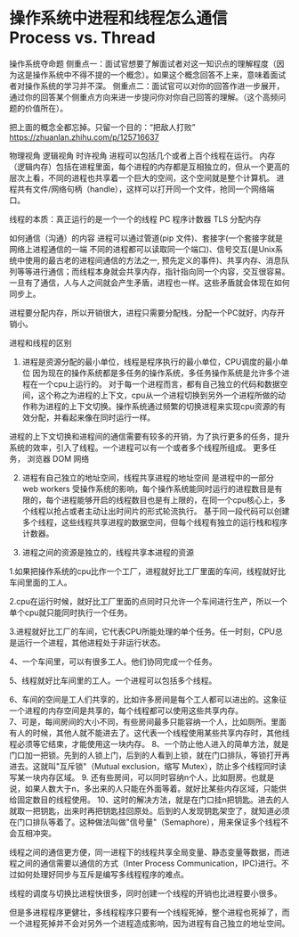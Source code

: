 # 操作系统中进程和线程怎么通信 Process vs. Thread



操作系统夺命题
侧重点一：面试官想要了解面试者对这一知识点的理解程度（因为这是操作系统中不得不提的一个概念）。如果这个概念回答不上来，意味着面试者对操作系统的学习并不深。
侧重点二：面试官可以对你的回答作进一步展开，通过你的回答某个侧重点方向来进一步提问你对你自己回答的理解。（这个高频问题的价值所在）。

把上面的概念全都忘掉。只留一个目的：“把敌人打败”
https://zhuanlan.zhihu.com/p/125716637

物理视角   逻辑视角   时许视角
进程可以包括几个或者上百个线程在运行。
内存（逻辑内存）包括在进程里面，每个进程的内存都是互相独立的，但从一个更高的层次上看，不同的进程也共享着一个巨大的空间，这个空间就是整个计算机。
进程共有文件/网络句柄（handle），这样可以打开同一个文件，抢同一个网络端口。

线程的本质：真正运行的是一个一个的线程
PC 程序计数器  TLS 分配内存

 如何通信（沟通）的内容
 进程可以通过管道(pip 文件)、套接字(一个套接字就是网络上进程通信的一端 不同的进程都可以读取同一个端口)、信号交互(是Unix系统中使用的最古老的进程间通信的方法之一, 预先定义的事件)、共享内存、消息队列等等进行通信；而线程本身就会共享内存，指针指向同一个内容，交互很容易。
 一旦有了通信，人与人之间就会产生矛盾，进程也一样。这些矛盾就会体现在如何同步上。

 进程要分配内存，所以开销很大，进程只需要分配栈，分配一个PC就好，内存开销小。

进程和线程的区别

1. 进程是资源分配的最小单位，线程是程序执行的最小单位，CPU调度的最小单位
  因为现在的操作系统都是多任务的操作系统，多任务操作系统是允许多个进程在一个cpu上运行的。
  对于每一个进程而言，都有自己独立的代码和数据空间，这个称之为进程的上下文，cpu从一个进程切换到另外一个进程所做的动作称为进程的上下文切换。操作系统通过频繁的切换进程来实现cpu资源的有效分配，并看起来像在同时运行一样。

  进程的上下文切换和进程间的通信需要有较多的开销，为了执行更多的任务，提升系统的效率，引入了线程。一个进程可以有一个或者多个线程所组成。  更多任务， 浏览器   DOM  网络



2. 进程有自己独立的地址空间，线程共享进程的地址空间
  是进程中的一部分   web workers 
  受操作系统的影响，每个操作系统能同时运行的进程数目是有限的，每个进程能够开启的线程数目也是有上限的，在同一个cpu核心上，多个线程以抢占或者主动让出时间片的形式轮流执行。
  基于同一段代码可以创建多个线程，这些线程共享进程的数据空间，但每个线程有独立的运行栈和程序计数器。


3.  进程之间的资源是独立的，线程共享本进程的资源

1.如果把操作系统的cpu比作一个工厂，进程就好比工厂里面的车间，线程就好比车间里面的工人。

2.cpu在运行时候，就好比工厂里面的点同时只允许一个车间进行生产，所以一个单个cpu就只能同时执行一个任务。

3.进程就好比工厂的车间，它代表CPU所能处理的单个任务。任一时刻，CPU总是运行一个进程，其他进程处于非运行状态。

4、一个车间里，可以有很多工人。他们协同完成一个任务。

5、线程就好比车间里的工人。一个进程可以包括多个线程。

6、车间的空间是工人们共享的，比如许多房间是每个工人都可以进出的。这象征一个进程的内存空间是共享的，每个线程都可以使用这些共享内存。  
7、可是，每间房间的大小不同，有些房间最多只能容纳一个人，比如厕所。里面有人的时候，其他人就不能进去了。这代表一个线程使用某些共享内存时，其他线程必须等它结束，才能使用这一块内存。
8、一个防止他人进入的简单方法，就是门口加一把锁。先到的人锁上门，后到的人看到上锁，就在门口排队，等锁打开再进去。这就叫"互斥锁"（Mutual exclusion，缩写 Mutex），防止多个线程同时读写某一块内存区域。
9. 还有些房间，可以同时容纳n个人，比如厨房。也就是说，如果人数大于n，多出来的人只能在外面等着。就好比某些内存区域，只能供给固定数目的线程使用。
10、这时的解决方法，就是在门口挂n把钥匙。进去的人就取一把钥匙，出来时再把钥匙挂回原处。后到的人发现钥匙架空了，就知道必须在门口排队等着了。这种做法叫做"信号量"（Semaphore），用来保证多个线程不会互相冲突。



线程之间的通信更方便，同一进程下的线程共享全局变量、静态变量等数据，而进程之间的通信需要以通信的方式（Inter Process Communication，IPC)进行。不过如何处理好同步与互斥是编写多线程程序的难点。

线程的调度与切换比进程快很多，同时创建一个线程的开销也比进程要小很多。

但是多进程程序更健壮，多线程程序只要有一个线程死掉，整个进程也死掉了，而一个进程死掉并不会对另外一个进程造成影响，因为进程有自己独立的地址空间。